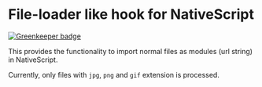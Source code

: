 File-loader like hook for NativeScript
======================================

[![Greenkeeper badge](https://badges.greenkeeper.io/ishitatsuyuki/nativescript-dev-file-loader.svg)](https://greenkeeper.io/)

This provides the functionality to import normal files as modules (url string) in NativeScript.

Currently, only files with `jpg`, `png` and `gif` extension is processed.

